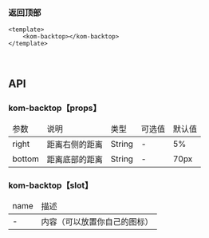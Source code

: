 ### 返回顶部

```
<template>
    <kom-backtop></kom-backtop>
</template>
```

<br/>

<h2>API</h2>
<h3><strong>kom-backtop</strong>【props】</h3>
<div class="table">
    <table>
        <thead>
        <tr>
            <td>参数</td>
            <td>说明</td>
            <td>类型</td>
            <td>可选值</td>
            <td>默认值</td>
        </tr>
        </thead>
        <tbody>
        <tr>
            <td>right</td>
            <td>距离右侧的距离</td>
            <td>String</td>
            <td>-</td>
            <td>5%</td>
        </tr>
        <tr>
            <td>bottom</td>
            <td>距离底部的距离</td>
            <td>String</td>
            <td>-</td>
            <td>70px</td>
        </tr>
        </tbody>
    </table>
</div>
<h3><strong>kom-backtop</strong>【slot】</h3>
<div class="table">
    <table>
        <thead>
        <tr>
            <td>name</td>
            <td>描述</td>
        </tr>
        </thead>
        <tbody>
        <tr>
            <td>-</td>
            <td>内容（可以放置你自己的图标）</td>
        </tr>
        </tbody>
    </table>
</div>
